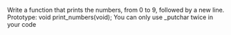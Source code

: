 Write a function that prints the numbers, from 0 to 9, followed by a new line. Prototype: void print_numbers(void); You can only use _putchar twice in your code
